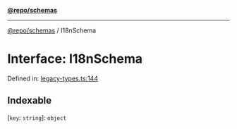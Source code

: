 [**@repo/schemas**](../README.md)

***

[@repo/schemas](../globals.md) / I18nSchema

# Interface: I18nSchema

Defined in: [legacy-types.ts:144](https://github.com/alexqguo/drinking-board-game-v3/blob/319f46e6df50e1a195afdf9748097c1d21edcb71/packages/schemas/src/legacy-types.ts#L144)

## Indexable

\[`key`: `string`\]: `object`
